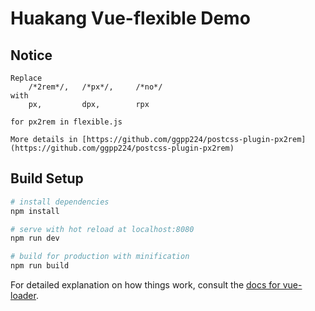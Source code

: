 # Huakang Vue-flexible Demo

## Notice

    Replace
        /*2rem*/,   /*px*/,     /*no*/
    with
        px,         dpx,        rpx

    for px2rem in flexible.js

    More details in [https://github.com/ggpp224/postcss-plugin-px2rem](https://github.com/ggpp224/postcss-plugin-px2rem)

## Build Setup

``` bash
# install dependencies
npm install

# serve with hot reload at localhost:8080
npm run dev

# build for production with minification
npm run build
```

For detailed explanation on how things work, consult the [docs for vue-loader](http://vuejs.github.io/vue-loader).
